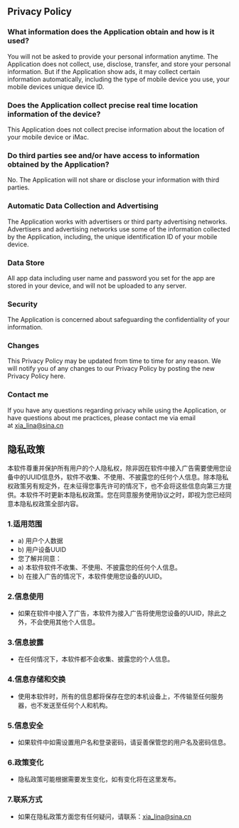 ## Privacy Policy

### What information does the Application obtain and how is it used?

You will not be asked to provide your personal information anytime. The Application does not collect, use, disclose, transfer, and store your personal information. But if the Application show ads, it may collect certain information automatically, including the type of mobile device you use, your mobile devices unique device ID.  

### Does the Application collect precise real time location information of the device?
 
This Application does not collect precise information about the location of your mobile device or iMac. 

### Do third parties see and/or have access to information obtained by the Application?

No. The Application will not share or disclose your information with third parties. 

### Automatic Data Collection and Advertising

The Application works with advertisers or third party advertising networks. Advertisers and advertising networks use some of the information collected by the Application, including, the unique identification ID of your mobile device.

### Data Store

All app data including user name and password you set for the app are stored in your device, and will not be uploaded to any server.

### Security

The Application is concerned about safeguarding the confidentiality of your information.

### Changes

This Privacy Policy may be updated from time to time for any reason. We will notify you of any changes to our Privacy Policy by posting the new Privacy Policy here. 

### Contact me

If you have any questions regarding privacy while using the Application, or have questions about me practices, please contact me via email at xia_lina@sina.cn

## 隐私政策

本软件尊重并保护所有用户的个人隐私权，除非因在软件中接入广告需要使用您设备中的UUID信息外，软件不收集、不使用、不披露您的任何个人信息。除本隐私权政策另有规定外，在未征得您事先许可的情况下，也不会将这些信息向第三方提供。本软件不时更新本隐私权政策。您在同意服务使用协议之时，即视为您已经同意本隐私权政策全部内容。

### 1.适用范围

- a) 用户个人数据
- b) 用户设备UUID
- 您了解并同意：
- a) 本软件软件不收集、不使用、不披露您的任何个人信息。
- b) 在接入广告的情况下，本软件使用您设备的UUID。

### 2.信息使用

- 如果在软件中接入了广告，本软件为接入广告将使用您设备的UUID，除此之外，不会使用其他个人信息。

### 3.信息披露

- 在任何情况下，本软件都不会收集、披露您的个人信息。

### 4.信息存储和交换

- 使用本软件时，所有的信息都将保存在您的本机设备上，不传输至任何服务器，也不发送至任何个人和机构。

### 5.信息安全

- 如果软件中如需设置用户名和登录密码，请妥善保管您的用户名及密码信息。

### 6.政策变化

- 隐私政策可能根据需要发生变化，如有变化将在这里发布。

### 7.联系方式

- 如果在隐私政策方面您有任何疑问，请联系：xia_lina@sina.cn
